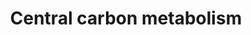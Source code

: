 ---
annotations:
- type: Pathway Ontology
  value: classic metabolic pathway
authors:
- Anwesha
- Ariutta
- Eweitz
description: ''
last-edited: 2021-05-21
organisms:
- Escherichia coli
redirect_from:
- /index.php/Pathway:WP3583
- /instance/WP3583
schema-jsonld:
- '@context': https://schema.org/
  '@id': https://wikipathways.github.io/pathways/WP3583.html
  '@type': Dataset
  creator:
    '@type': Organization
    name: WikiPathways
  description: ''
  keywords:
  - ''
  - SUC-CoA
  - F6P
  - P5P
  - G6P
  - FBP
  - MAL
  - SUC
  - 6PG
  - Ace
  - T3P
  - Glucose
  - PYR
  - 2-OG
  - GOX
  - ICT
  - Ace-CoA
  - PEP
  - Galactose
  - OAA
  - CIT
  - FUM
  license: CC0
  name: Central carbon metabolism
seo: CreativeWork
title: Central carbon metabolism
wpid: WP3583
---